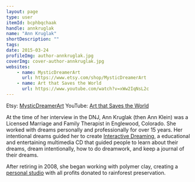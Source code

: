 ```yaml
---
layout: page
type: user
itemId: bcphbqchaak
handle: annkruglak
name: "Ann Kruglak"
shortDescription: ""
tags:
date: 2015-03-24
profileImg: author-annkruglak.jpg
coverImg: cover-author-annkruglak.jpg
websites:
    - name: MysticDreamerArt
      url: https://www.etsy.com/shop/MysticDreamerArt
    - name: Art that Saves the World
      url: https://www.youtube.com/watch?v=xWw2IqNsL2c
---
```


Etsy: [MysticDreamerArt](https://www.etsy.com/shop/MysticDreamerArt)
YouTube: [Art that Saves the World](https://www.youtube.com/watch?v=xWw2IqNsL2c)

At the time of her interview in the DNJ, Ann Kruglak (then Ann Klein) was a Licensed Marriage and Family Therapist in Englewood, Colorado. She worked with dreams personally and professionally for over 15 years. Her intentional dreams guided her to create [Interactive Dreaming](https://web.archive.org/web/20030125195431/http://www.dreamcd.com/), a educational and entertaining multimedia CD that guided people to learn about their dreams, dream intentionally, how to do dreamwork, and keep a journal of their dreams.

After retiring in 2008, she began working with polymer clay, creating a [personal studio](https://www.etsy.com/shop/MysticDreamerArt) with all profits donated to rainforest preservation.
